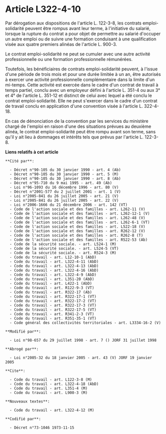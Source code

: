 # Article L322-4-10

Par dérogation aux dispositions de l'article L. 122-3-8, les contrats emploi-solidarité peuvent être rompus avant leur terme,
à l'initiative du salarié, lorsque la rupture du contrat a pour objet de permettre au salarié d'occuper un autre emploi ou de
suivre une formation conduisant à une qualification visée aux quatre premiers alinéas de l'article L. 900-3.

Le contrat emploi-solidarité ne peut se cumuler avec une autre activité professionnelle ou une formation professionnelle
rémunérées.

Toutefois, les bénéficiaires de contrats emploi-solidarité peuvent, à l'issue d'une période de trois mois et pour une durée
limitée à un an, être autorisés à exercer une activité professionnelle complémentaire dans la limite d'un mi-temps. Cette
activité est exercée dans le cadre d'un contrat de travail à temps partiel, conclu avec un employeur défini à l'article L.
351-4 ou aux 3° et 4° de l'article L. 351-12 et distinct de celui avec lequel a été conclu le contrat emploi-solidarité. Elle
ne peut s'exercer dans le cadre d'un contrat de travail conclu en application d'une convention visée à l'article L. 322-4-18.

En cas de dénonciation de la convention par les services du ministère chargé de l'emploi en raison d'une des situations
prévues au deuxième alinéa, le contrat emploi-solidarité peut être rompu avant son terme, sans qu'il y ait lieu à dommages et
intérêts tels que prévus par l'article L. 122-3-8.

**Liens relatifs à cet article**

	**Cité par**:

	  - Décret n°90-105 du 30 janvier 1990 - art. 4 (Ab)
	  - Décret n°90-105 du 30 janvier 1990 - art. 5 (M)
	  - Décret n°90-105 du 30 janvier 1990 - art. 8 (Ab)
	  - Décret n°95-710 du 9 mai 1995 - art. 49 (Ab)
	  - Loi n°96-1093 du 16 décembre 1996 - art. 80 (V)
	  - Décret n°2001-577 du 2 juillet 2001 - art. 1 (V)
	  - Loi n°2005-841 du 26 juillet 2005 - art. 21 (V)
	  - Loi n°2005-841 du 26 juillet 2005 - art. 22 (V)
	  - Loi n°2006-1666 du 21 décembre 2006 - art. 142 (VT)
	  - Code de l'action sociale et des familles - art. L262-11 (V)
	  - Code de l'action sociale et des familles - art. L262-12-1 (V)
	  - Code de l'action sociale et des familles - art. L262-48 (V)
	  - Code de l'action sociale et des familles - art. L262-6-1 (VT)
	  - Code de l'action sociale et des familles - art. L522-18 (V)
	  - Code de l'action sociale et des familles - art. R262-12 (V)
	  - Code de l'action sociale et des familles - art. R262-8 (T)
	  - Code de l'action sociale et des familles - art. R522-53 (Ab)
	  - Code de la sécurité sociale. - art. L524-1 (M)
	  - Code de la sécurité sociale. - art. L524-5 (VT)
	  - Code de la sécurité sociale. - art. R524-3 (M)
	  - Code du travail - art. L12-10-1 (AbD)
	  - Code du travail - art. L322-4-11 (AbD)
	  - Code du travail - art. L322-4-13 (AbD)
	  - Code du travail - art. L322-4-16 (AbD)
	  - Code du travail - art. L322-4-9 (AbD)
	  - Code du travail - art. L351-20 (AbD)
	  - Code du travail - art. L422-1 (AbD)
	  - Code du travail - art. R122-9-3 (VT)
	  - Code du travail - art. R322-17 (Ab)
	  - Code du travail - art. R322-17-1 (VT)
	  - Code du travail - art. R322-17-2 (VT)
	  - Code du travail - art. R322-17-3 (VT)
	  - Code du travail - art. R322-17-5 (VT)
	  - Code du travail - art. R341-2-3 (VT)
	  - Code du travail - art. R351-35-1 (VT)
	  - Code général des collectivités territoriales - art. L3334-16-2 (V)

	**Modifié par**:

	  - Loi n°98-657 du 29 juillet 1998 - art. 7 () JORF 31 juillet 1998

	**Abrogé par**:

	  - Loi n°2005-32 du 18 janvier 2005 - art. 43 (V) JORF 19 janvier 2005

	**Cite**:

	  - Code du travail - art. L122-3-8 (M)
	  - Code du travail - art. L322-4-18 (AbD)
	  - Code du travail - art. L351-4 (M)
	  - Code du travail - art. L900-3 (M)

	**Nouveaux textes**:

	  - Code du travail - art. L322-4-12 (M)

	**Codifié par**:

	  - Décret n°73-1046 1973-11-15
